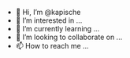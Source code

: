 - 👋 Hi, I’m @kapische
- 👀 I’m interested in ...
- 🌱 I’m currently learning ...
- 💞️ I’m looking to collaborate on ...
- 📫 How to reach me ...

<!---
kapische/kapische is a ✨ special ✨ repository because its `README.md` (this file) appears on your GitHub profile.
You can click the Preview link to take a look at your changes.
--->
